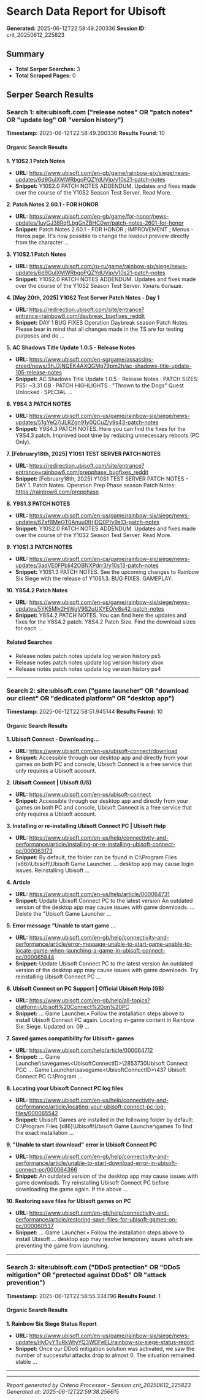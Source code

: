 # Search Data Report for Ubisoft
**Generated:** 2025-06-12T22:58:49.200336
**Session ID:** crit_20250612_225823

## Summary
* **Total Serper Searches:** 3
* **Total Scraped Pages:** 0

## Serper Search Results

### Search 1: site:ubisoft.com ("release notes" OR "patch notes" OR "update log" OR "version history")
**Timestamp:** 2025-06-12T22:58:49.200336
**Results Found:** 10

#### Organic Search Results
**1. Y10S2.1 Patch Notes**
* **URL:** https://www.ubisoft.com/en-gb/game/rainbow-six/siege/news-updates/6d9GuIXMWRbgoPQZYdUVip/y10s21-patch-notes
* **Snippet:** Y10S2.0 PATCH NOTES ADDENDUM. Updates and fixes made over the course of the Y10S2 Season Test Server. Read More.

**2. Patch Notes 2.60.1 - FOR HONOR**
* **URL:** https://www.ubisoft.com/en-gb/game/for-honor/news-updates/1uyGJ38RqfLbgGnZBHC0wr/patch-notes-2601-for-honor
* **Snippet:** Patch Notes 2.60.1 - FOR HONOR ; IMPROVEMENT ; Menus - Heros page. It's now possible to change the loadout preview directly from the character ...

**3. Y10S2.1 Patch Notes**
* **URL:** https://www.ubisoft.com/ru-ru/game/rainbow-six/siege/news-updates/6d9GuIXMWRbgoPQZYdUVip/y10s21-patch-notes
* **Snippet:** Y10S2.0 PATCH NOTES ADDENDUM. Updates and fixes made over the course of the Y10S2 Season Test Server. Узнать больше.

**4. [May 20th, 2025] Y10S2 Test Server Patch Notes - Day 1**
* **URL:** https://redirection.ubisoft.com/site/entrance?entrance=rainbow6.com/daybreak_bugfixes_reddit
* **Snippet:** DAY 1 BUG FIXES Operation Daybreak season Patch Notes: Please bear in mind that all changes made in the TS are for testing purposes and do ...

**5. AC Shadows Title Update 1.0.5 - Release Notes**
* **URL:** https://www.ubisoft.com/en-sg/game/assassins-creed/news/3hJ2jNQEK4AXQGMg79pm2h/ac-shadows-title-update-105-release-notes
* **Snippet:** AC Shadows Title Update 1.0.5 - Release Notes · PATCH SIZES: PS5: ~3.31 GB · PATCH HIGHLIGHTS · "Thrown to the Dogs" Quest Unlocked · SPECIAL ...

**6. Y9S4.3 PATCH NOTES**
* **URL:** https://www.ubisoft.com/en-us/game/rainbow-six/siege/news-updates/51gYeQ7iJLRZgn91y0QCuZ/y9s43-patch-notes
* **Snippet:** Y9S4.3 PATCH NOTES. Here you can find the fixes for the Y9S4.3 patch. Improved boot time by reducing unnecessary reboots (PC Only).

**7. [February18th, 2025] Y10S1 TEST SERVER PATCH NOTES**
* **URL:** https://redirection.ubisoft.com/site/entrance?entrance=rainbow6.com/prepphase_bugfixes_reddit
* **Snippet:** [February18th, 2025] Y10S1 TEST SERVER PATCH NOTES - DAY 1. Patch Notes. Operation Prep Phase season Patch Notes: https://rainbow6.com/prepphase.

**8. Y9S1.3 PATCH NOTES**
* **URL:** https://www.ubisoft.com/en-us/game/rainbow-six/siege/news-updates/6ZsfBMeGT0Anuu0IHjDQ0P/y9s13-patch-notes
* **Snippet:** Y10S2.0 PATCH NOTES ADDENDUM. Updates and fixes made over the course of the Y10S2 Season Test Server. Read More.

**9. Y10S1.3 PATCH NOTES**
* **URL:** https://www.ubisoft.com/en-ca/game/rainbow-six/siege/news-updates/3adVE0FPbli42OBNXPdrr3/y10s13-patch-notes
* **Snippet:** Y10S1.3 PATCH NOTES. See the upcoming changes to Rainbow Six Siege with the release of Y10S1.3. BUG FIXES. GAMEPLAY.

**10. Y8S4.2 Patch Notes**
* **URL:** https://www.ubisoft.com/en-us/game/rainbow-six/siege/news-updates/5YK5Mlv2HjWgV9S2uUXYEO/y8s42-patch-notes
* **Snippet:** Y8S4.2 PATCH NOTES. You can find here the updates and fixes for the Y8S4.2 patch. Y8S4.2 Patch Size. Find the download sizes for each ...

#### Related Searches
* Release notes patch notes update log version history ps5
* Release notes patch notes update log version history xbox
* Release notes patch notes update log version history ps4

---

### Search 2: site:ubisoft.com ("game launcher" OR "download our client" OR "dedicated platform" OR "desktop app")
**Timestamp:** 2025-06-12T22:58:51.945144
**Results Found:** 10

#### Organic Search Results
**1. Ubisoft Connect - Downloading...**
* **URL:** https://www.ubisoft.com/en-us/ubisoft-connect/download
* **Snippet:** Accessible through our desktop app and directly from your games on both PC and console, Ubisoft Connect is a free service that only requires a Ubisoft account.

**2. Ubisoft Connect | Ubisoft (US)**
* **URL:** https://www.ubisoft.com/en-us/ubisoft-connect
* **Snippet:** Accessible through our desktop app and directly from your games on both PC and console, Ubisoft Connect is a free service that only requires a Ubisoft account.

**3. Installing or re-installing Ubisoft Connect PC | Ubisoft Help**
* **URL:** https://www.ubisoft.com/en-us/help/connectivity-and-performance/article/installing-or-re-installing-ubisoft-connect-pc/000063173
* **Snippet:** By default, the folder can be found in C:\Program Files (x86)\Ubisoft\Ubisoft Game Launcher. ... desktop app may cause login issues. Reinstalling Ubisoft ...

**4. Article**
* **URL:** https://www.ubisoft.com/en-us/help/article/000064731
* **Snippet:** Update Ubisoft Connect PC to the latest version An outdated version of the desktop app may cause issues with game downloads. ... Delete the "Ubisoft Game Launcher ...

**5. Error message "Unable to start game ...**
* **URL:** https://www.ubisoft.com/en-gb/help/connectivity-and-performance/article/error-message-unable-to-start-game-unable-to-locate-game-when-launching-a-game-in-ubisoft-connect-pc/000065844
* **Snippet:** Update Ubisoft Connect PC to the latest version An outdated version of the desktop app may cause issues with game downloads. Try reinstalling Ubisoft Connect PC ...

**6. Ubisoft Connect on PC Support | Official Ubisoft Help (GB)**
* **URL:** https://www.ubisoft.com/en-gb/help/all-topics?platform=Ubisoft%20Connect%20on%20PC
* **Snippet:** ... Game Launcher.• Follow the installation steps above to install Ubisoft Connect PC again. Locating in-game content in Rainbow Six: Siege. Updated on: 09 ...

**7. Saved games compatibility for Ubisoft+ games**
* **URL:** https://www.ubisoft.com/help/article/000064712
* **Snippet:** ... Game Launcher\savegames\<UbisoftConnectID>\2853730Ubisoft Connect PCC ... Game Launcher\savegame\<UbisoftConnectID>\437 Ubisoft Connect PC C:\Program ...

**8. Locating your Ubisoft Connect PC log files**
* **URL:** https://www.ubisoft.com/en-us/help/connectivity-and-performance/article/locating-your-ubisoft-connect-pc-log-files/000065542
* **Snippet:** Ubisoft Games are installed in the following folder by default: C:\Program Files (x86)\Ubisoft\Ubisoft Game Launcher\games To find the exact installation ...

**9. "Unable to start download" error in Ubisoft Connect PC**
* **URL:** https://www.ubisoft.com/en-gb/help/connectivity-and-performance/article/unable-to-start-download-error-in-ubisoft-connect-pc/000064366
* **Snippet:** An outdated version of the desktop app may cause issues with game downloads. Try reinstalling Ubisoft Connect PC before downloading the game again. If the above ...

**10. Restoring save files for Ubisoft games on PC**
* **URL:** https://www.ubisoft.com/en-gb/help/connectivity-and-performance/article/restoring-save-files-for-ubisoft-games-on-pc/000060537
* **Snippet:** ... Game Launcher.• Follow the installation steps above to install Ubisoft ... desktop app may resolve temporary issues which are preventing the game from launching.

---

### Search 3: site:ubisoft.com ("DDoS protection" OR "DDoS mitigation" OR "protected against DDoS" OR "attack prevention")
**Timestamp:** 2025-06-12T22:58:55.334796
**Results Found:** 1

#### Organic Search Results
**1. Rainbow Six Siege Status Report**
* **URL:** https://www.ubisoft.com/en-us/game/rainbow-six/siege/news-updates/HyDyYTuRkWtyYQ3WDFeEL/rainbow-six-siege-status-report
* **Snippet:** Once our DDoS mitigation solution was activated, we saw the number of successful attacks drop to almost 0. The situation remained stable ...

---

---
*Report generated by Criteria Processor - Session crit_20250612_225823*
*Generated at: 2025-06-12T22:59:38.256615*